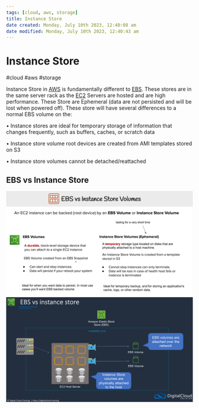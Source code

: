 ```yaml
---
tags: [cloud, aws, storage]
title: Instance Store
date created: Monday, July 10th 2023, 12:40:08 am
date modified: Monday, July 10th 2023, 12:40:43 am
---
```

# Instance Store
#cloud #aws #storage 

Instance Store in [AWS](Cloud%20Computing/AWS/AWS.md) is fundamentally different to [EBS](Cloud%20Computing/AWS/Storage/EBS.md). These stores are in the same server rack as the [EC2](Cloud%20Computing/AWS/Compute/EC2.md) Servers are hosted and are high performance.  These Store are Ephemeral (data are not persisted and will be lost when powered off). These store will have several differences to a normal EBS volume on the:

• Instance stores are ideal for temporary storage of information that changes frequently, such as buffers, caches, or scratch data 

• Instance store volume root devices are created from AMI templates stored on S3 

• Instance store volumes cannot be detached/reattached

## EBS vs Instance Store
![](Attachments/Pasted%20image%2020230308225409.png)
![](Attachments/Pasted%20image%2020230308224841.png)

